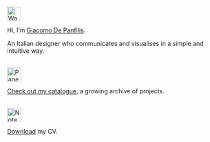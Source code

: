 <br/>

<img src="https://github.com/gdepadesign/catalogue/assets/30157495/e6182188-43cf-41d9-877b-7c4140bf50f7" alt="Waving Hand" width="32" height="auto">

Hi, I’m [Giacomo De Panfilis](https://www.linkedin.com/in/giacomodepanfilis/).

An Italian designer who communicates and visualises in a simple and intuitive way.

<br/>

<img src="https://github.com/gdepadesign/catalogue/assets/30157495/09dfbb7f-361d-4676-a4ea-cbaa2e32beef" alt="Page Facing Up" width="32" height="auto">

[Check out my catalogue](https://catalogue.gdepadesign.com/), a growing archive of projects.

<br/>

<img src="https://github.com/gdepadesign/catalogue/assets/30157495/6161bb62-737d-4bab-b426-107832cc629c" alt="Notebook" width="32" height="auto">

[Download](https://www.gdepadesign.com/assets/GiacomoDePanfilis_CV.pdf) my CV.

<br/>
